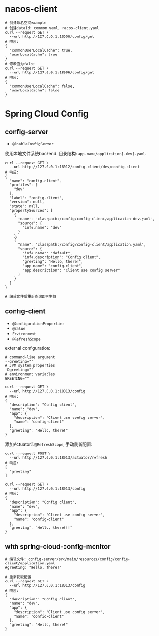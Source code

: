 # nacos-client

```shell
# 创建命名空间example
# 创建dataId: common.yaml, nacos-client.yaml
curl --request GET \
  --url http://127.0.0.1:18006/config/get
# 响应:
{
  "commonUserLocalCache": true,
  "userLocalCache": true
}
# 修改值为false
curl --request GET \
  --url http://127.0.0.1:18006/config/get
# 响应:
{
  "commonUserLocalCache": false,
  "userLocalCache": false
}
```

# Spring Cloud Config
## config-server

- `@EnableConfigServer`

使用本地文件系统backend. 目录结构: `app-name/application[-dev].yaml`.

```shell
curl --request GET \
  --url http://127.0.0.1:18012/config-client/dev/config-client
# 响应:
{
  "name": "config-client",
  "profiles": [
    "dev"
  ],
  "label": "config-client",
  "version": null,
  "state": null,
  "propertySources": [
    {
      "name": "classpath:/config/config-client/application-dev.yaml",
      "source": {
        "info.name": "dev"
      }
    },
    {
      "name": "classpath:/config/config-client/application.yaml",
      "source": {
        "info.name": "default",
        "info.description": "Config client",
        "greeting": "Hello, there!",
        "app.name": "config-client",
        "app.description": "Client use config server"
      }
    }
  ]
}

# 编辑文件后重新查询即可生效
```

## config-client

- `@ConfigurationProperties`
- `@Value`
- `Environment`
- `@RefreshScope`

external configuration:
```shell
# command-line argument
--greeting=""
# JVM system properties
-Dgreeting=""
# environment variables
GREETING=""
```


```shell
curl --request GET \
  --url http://127.0.0.1:18013/config
# 响应:
{
  "description": "Config client",
  "name": "dev",
  "app": {
    "description": "Client use config server",
    "name": "config-client"
  },
  "greeting": "Hello, there!"
}
```

添加Actuator和`@RefreshScope`, 手动刷新配置:

```shell
curl --request POST \
  --url http://127.0.0.1:18013/actuator/refresh
# 响应:
[
  "greeting"
]

curl --request GET \
  --url http://127.0.0.1:18013/config
# 响应:
{
  "description": "Config client",
  "name": "dev",
  "app": {
    "description": "Client use config server",
    "name": "config-client"
  },
  "greeting": "Hello, there!!!"
}
```

## with spring-cloud-config-monitor

```shell
# 编辑文件: config-server/src/main/resources/config/config-client/application.yaml
#greeting: "Hello, there!"

# 重新获取配置
curl --request GET \
  --url http://127.0.0.1:18013/config
# 响应:
{
  "description": "Config client",
  "name": "dev",
  "app": {
    "description": "Client use config server",
    "name": "config-client"
  },
  "greeting": "Hello, there!"
}
```